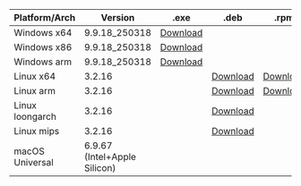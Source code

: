 
| Platform/Arch | Version | .exe | .deb | .rpm | .AppImage | .dmg |
|---|---|---|---|---|---|---|
| Windows x64 | 9.9.18_250318 | [Download](https://dldir1.qq.com/qqfile/qq/QQNT/Windows/QQ_9.9.18_250318_x64_01.exe) |   |   |   |   |
| Windows x86 | 9.9.18_250318 | [Download](https://dldir1.qq.com/qqfile/qq/QQNT/Windows/QQ_9.9.18_250318_x86_01.exe) |   |   |   |   |
| Windows arm | 9.9.18_250318 | [Download](https://dldir1.qq.com/qqfile/qq/QQNT/Windows/QQ_9.9.18_250318_arm64_01.exe) |   |   |   |   |
| Linux x64 | 3.2.16 |   | [Download](https://dldir1.qq.com/qqfile/qq/QQNT/Linux/QQ_3.2.16_250318_amd64_01.deb) | [Download](https://dldir1.qq.com/qqfile/qq/QQNT/Linux/QQ_3.2.16_250318_x86_64_01.rpm) | [Download](https://dldir1.qq.com/qqfile/qq/QQNT/Linux/QQ_3.2.16_250318_x86_64_01.AppImage) |   |
| Linux arm | 3.2.16 |   | [Download](https://dldir1.qq.com/qqfile/qq/QQNT/Linux/QQ_3.2.16_250318_arm64_01.deb) | [Download](https://dldir1.qq.com/qqfile/qq/QQNT/Linux/QQ_3.2.16_250318_aarch64_01.rpm) | [Download](https://dldir1.qq.com/qqfile/qq/QQNT/Linux/QQ_3.2.16_250318_arm64_01.AppImage) |   |
| Linux loongarch | 3.2.16 |   | [Download](https://dldir1.qq.com/qqfile/qq/QQNT/Linux/QQ_3.2.16_250318_loongarch64_01.deb) |   |   |   |
| Linux mips | 3.2.16 |   | [Download](https://dldir1.qq.com/qqfile/qq/QQNT/Linux/QQ_3.2.16_250318_mips64el_01.deb) |   |   |   |
| macOS Universal | 6.9.67 (Intel+Apple Silicon) |   |   |   |   | [Download](https://dldir1.qq.com/qqfile/qq/QQNT/Mac/QQ_6.9.67_250318_01.dmg) |
